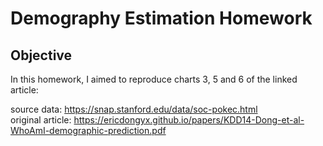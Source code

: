 # Demography Estimation Homework

## Objective
In this homework, I aimed to reproduce charts 3, 5 and 6 of the linked article:

source data: https://snap.stanford.edu/data/soc-pokec.html \
original article: https://ericdongyx.github.io/papers/KDD14-Dong-et-al-WhoAmI-demographic-prediction.pdf
